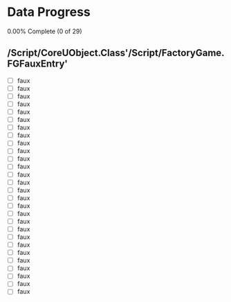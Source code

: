 # Data Progress

0.00% Complete (0 of 29)

## /Script/CoreUObject.Class'/Script/FactoryGame.FGFauxEntry'

-   [ ] faux
-   [ ] faux
-   [ ] faux
-   [ ] faux
-   [ ] faux
-   [ ] faux
-   [ ] faux
-   [ ] faux
-   [ ] faux
-   [ ] faux
-   [ ] faux
-   [ ] faux
-   [ ] faux
-   [ ] faux
-   [ ] faux
-   [ ] faux
-   [ ] faux
-   [ ] faux
-   [ ] faux
-   [ ] faux
-   [ ] faux
-   [ ] faux
-   [ ] faux
-   [ ] faux
-   [ ] faux
-   [ ] faux
-   [ ] faux
-   [ ] faux
